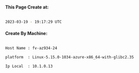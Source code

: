 
   
#### This Page Create at:

```bash

2023-03-19 - 19:17:29 UTC

```

#### Create By Machine:

```bash

Host Name : fv-az934-24

platform  : Linux-5.15.0-1034-azure-x86_64-with-glibc2.35

Ip Local  : 10.1.0.13

```

